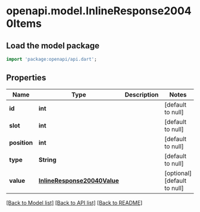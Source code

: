 # openapi.model.InlineResponse20040Items

## Load the model package
```dart
import 'package:openapi/api.dart';
```

## Properties
Name | Type | Description | Notes
------------ | ------------- | ------------- | -------------
**id** | **int** |  | [default to null]
**slot** | **int** |  | [default to null]
**position** | **int** |  | [default to null]
**type** | **String** |  | [default to null]
**value** | [**InlineResponse20040Value**](InlineResponse20040Value.md) |  | [optional] [default to null]

[[Back to Model list]](../README.md#documentation-for-models) [[Back to API list]](../README.md#documentation-for-api-endpoints) [[Back to README]](../README.md)


